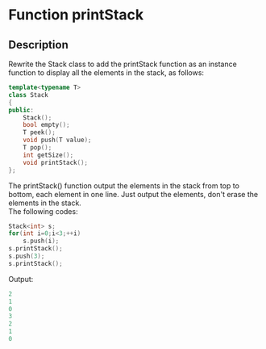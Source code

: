 # Function printStack

## Description

Rewrite the Stack class to add the printStack function as an instance function to display all the elements in the stack, as follows:

```cpp
template<typename T>
class Stack
{
public:
    Stack();
    bool empty();
    T peek();
    void push(T value);
    T pop();
    int getSize();
    void printStack();
};
```

The printStack() function output the elements in the stack from top to bottom, each element in one line. Just output the elements, don't erase the elements in the stack.</br>
The following codes:

```cpp
Stack<int> s;
for(int i=0;i<3;++i)
    s.push(i);
s.printStack();
s.push(3);
s.printStack();
```

Output:

```c
2
1
0
3
2
1
0
```
